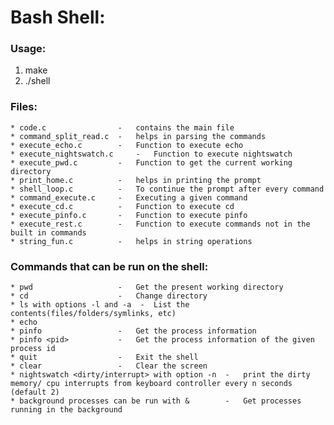 # Bash Shell:

### Usage:
1. make
2. ./shell

### Files:
	* code.c 	            -	contains the main file
	* command_split_read.c 	-	helps in parsing the commands
	* execute_echo.c 	    -	Function to execute echo
	* execute_nightswatch.c 	- 	Function to execute nightswatch
	* execute_pwd.c 	    -	Function to get the current working directory
	* print_home.c 	        -	helps in printing the prompt
	* shell_loop.c 	        -	To continue the prompt after every command
	* command_execute.c 	- 	Executing a given command
	* execute_cd.c 	        -	Function to execute cd
	* execute_pinfo.c 	    -	Function to execute pinfo
	* execute_rest.c 	    -	Function to execute commands not in the built in commands
	* string_fun.c 	        -	helps in string operations

### Commands that can be run on the shell:
	* pwd	                -	Get the present working directory
	* cd                    -	Change directory
	* ls with options -l and -a  -	List the contents(files/folders/symlinks, etc)
	* echo
	* pinfo             	-	Get the process information
	* pinfo <pid>	        -	Get the process information of the given process id
	* quit	                -	Exit the shell
	* clear	                -	Clear the screen
	* nightswatch <dirty/interrupt>	with option -n 	-	print the dirty memory/ cpu interrupts from keyboard controller every n seconds (default 2)
	* background processes can be run with &	    -	Get processes running in the background
